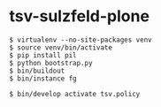 tsv-sulzfeld-plone
==================

    $ virtualenv --no-site-packages venv
    $ source venv/bin/activate
    $ pip install pil
    $ python bootstrap.py
    $ bin/buildout
    $ bin/instance fg 

    $ bin/develop activate tsv.policy
